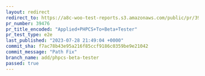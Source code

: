 ```yaml
---
layout: redirect
redirect_to: https://a8c-woo-test-reports.s3.amazonaws.com/public/pr/39476/e2e/index.html
pr_number: 39476
pr_title_encoded: "Applied+PHPCS+To+Beta+Tester"
pr_test_type: e2e
last_published: "2023-07-28 21:49:04 +0000"
commit_sha: f7ac78b43e95a216f85ccf9186c0359be9e21042
commit_message: "Path Fix"
branch_name: add/phpcs-beta-tester
passed: true
---
```

